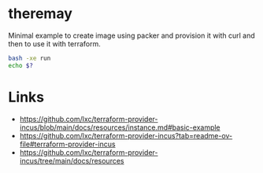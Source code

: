 # theremay

Minimal example to create image using packer and provision it with curl and then to use it with terraform.

```bash
bash -xe run
echo $?
```

# Links

- https://github.com/lxc/terraform-provider-incus/blob/main/docs/resources/instance.md#basic-example
- https://github.com/lxc/terraform-provider-incus?tab=readme-ov-file#terraform-provider-incus
- https://github.com/lxc/terraform-provider-incus/tree/main/docs/resources